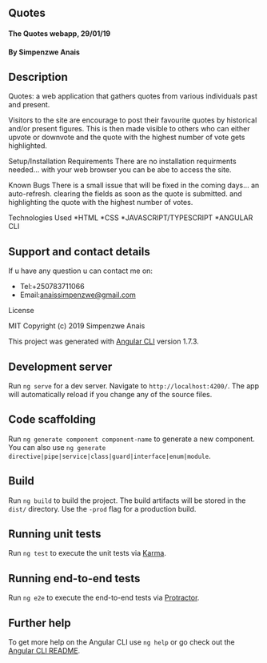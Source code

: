 ## Quotes
#### The Quotes webapp, 29/01/19

#### By **Simpenzwe Anais**

## Description
Quotes: a web application that gathers quotes from various individuals past and present.

Visitors to the site are encourage to post their favourite quotes by historical and/or present figures. This is then made visible to others who can either upvote or downvote and the quote with the highest number of vote gets highlighted.

Setup/Installation Requirements
There are no installation requirments needed... with your web browser you can be abe to access the site.

Known Bugs
There is a small issue that will be fixed in the coming days... an auto-refresh. clearing the fields as soon as the quote is submitted. and highlighting the quote with the highest number of votes.

Technologies Used
*HTML
*CSS
*JAVASCRIPT/TYPESCRIPT
*ANGULAR CLI

## Support and contact details
If u have any question u can contact me on:

* Tel:+250783711066
* Email:anaissimpenzwe@gmail.com

License

MIT Copyright (c) 2019 Simpenzwe Anais

This project was generated with [Angular CLI](https://github.com/angular/angular-cli) version 1.7.3.

## Development server

Run `ng serve` for a dev server. Navigate to `http://localhost:4200/`. The app will automatically reload if you change any of the source files.

## Code scaffolding

Run `ng generate component component-name` to generate a new component. You can also use `ng generate directive|pipe|service|class|guard|interface|enum|module`.

## Build

Run `ng build` to build the project. The build artifacts will be stored in the `dist/` directory. Use the `-prod` flag for a production build.

## Running unit tests

Run `ng test` to execute the unit tests via [Karma](https://karma-runner.github.io).

## Running end-to-end tests

Run `ng e2e` to execute the end-to-end tests via [Protractor](http://www.protractortest.org/).

## Further help

To get more help on the Angular CLI use `ng help` or go check out the [Angular CLI README](https://github.com/angular/angular-cli/blob/master/README.md).
